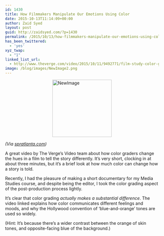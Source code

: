 ```yaml
---
id: 1430
title: How Filmmakers Manipulate Our Emotions Using Color
date: 2015-10-13T11:14:09+00:00
author: Zaid Syed
layout: post
guid: http://zaidsyed.com/?p=1430
permalink: /2015/10/13/how-filmmakers-manipulate-our-emotions-using-color/
has_been_twittered:
  - 'yes'
xyz_twap:
  - "1"
linked_list_url:
  - http://www.theverge.com/video/2015/10/11/9492771/film-study-color-grading-explainer
image: /blog/images/NewImage2.png
---
```

<img style="display:block; margin-left:auto; margin-right:auto;" src="http://zaidsyed.com/images/NewImage2.png" alt="NewImage" title="NewImage.png" border="0" width="194" height="188" />
  
_(Via [spratlanta.com](http://www.spratlanta.com/video/digital-color-grading-for-film-video/))_

A great video by The Verge&#8217;s Video team about how color graders change the hues in a film to tell the story differently. It&#8217;s very short, clocking in at about three minutes, but it&#8217;s a brief look at how much color can change how a story is told.

Recently, I had the pleasure of making a short documentary for my Media Studies course, and despite being the editor, I took the color grading aspect of the post-production process lightly.

It&#8217;s clear that color grading _actually makes a substantial difference_. The video linked explains how color communicates different feelings and moods, and why the Hollywood convention of &#8216;blue-and-orange&#8217; tones are used so widely.

(Hint: It&#8217;s because there&#8217;s a wider contrast between the orange of skin tones, and opposite-facing blue of the background.)